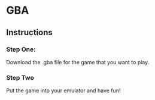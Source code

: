 # GBA
## Instructions
### Step One:
Download the .gba file for the game that you want to play.
### Step Two
Put the game into your emulator and have fun!
